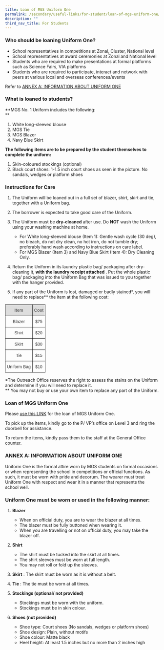 ```yaml
---
title: Loan of MGS Uniform One
permalink: /secondary/useful-links/for-student/loan-of-mgs-uniform-one/
description: ""
third_nav_title: For Students
---
```

### Who should be loaning Uniform One?

*   School representatives in competitions at Zonal, Cluster, National level
*   School representatives at award ceremonies at Zonal and National level
*   Students who are required to make presentations at formal platforms such as Science Fairs, VIA platforms
*   Students who are required to participate, interact and network with peers at various local and overseas conferences/events

Refer to [ANNEX A: INFORMATION ABOUT UNIFORM ONE](https://www.mgs.moe.edu.sg/secondary/useful-links/for-student/loan-of-mgs-uniform-one#_ptoo_95327)

### What is loaned to students?
  

**MGS No. 1 Uniform includes the following:  
**

1.  White long-sleeved blouse 
2.  MGS Tie  
3.  MGS Blazer  
4.  Navy Blue Skirt  
    

  

**The following items are to be prepared by the student themselves to complete the uniform:**

1.  Skin-coloured stockings (optional)
2.  Black court shoes: 1-1.5 inch court shoes as seen in the picture. No sandals, wedges or platform shoes

### Instructions for Care


1.  The Uniform will be loaned out in a full set of blazer, shirt, skirt and tie, together with a Uniform bag.  
      
    
2.  The borrower is expected to take good care of the Uniform.  
      
    
3.  The Uniform must be **dry-cleaned** after use. Do **NOT** wash the Uniform using your washing machine at home.

	* For White long-sleeved blouse (Item 1): Gentle wash cycle (30 deg), no bleach, do not dry clean, no hot iron, do not tumble dry; preferably hand wash according to instructions on care label.
	* For MGS Blazer (Item 3) and Navy Blue Skirt (Item 4): Dry Cleaning Only.  
      
    

4.  Return the Uniform in its laundry plastic bag/ packaging after dry-cleaning it, **with the laundry receipt attached** . Put the whole plastic bag/ packaging into the Uniform Bag that was issued to you together with the hanger provided.  
      
    
5.  If any part of the Uniform is lost, damaged or badly stained*, you will need to replace** the item at the following cost:

<style type="text/css">
.tg  {border-collapse:collapse;border-spacing:0;}
.tg td{border-color:black;border-style:solid;border-width:1px;font-family:Arial, sans-serif;font-size:14px;
  overflow:hidden;padding:10px 5px;word-break:normal;}
.tg th{border-color:black;border-style:solid;border-width:1px;font-family:Arial, sans-serif;font-size:14px;
  font-weight:normal;overflow:hidden;padding:10px 5px;word-break:normal;}
.tg .tg-5hwe{color:#3D3D3D;text-align:center;vertical-align:middle}
.tg .tg-feqv{background-color:#DDD;color:#666;font-weight:bold;text-align:center;vertical-align:middle}
</style>
<table class="tg">
<thead>
  <tr>
    <th class="tg-feqv"><span style="color:#666;background-color:#DDD">Item</span></th>
    <th class="tg-feqv"><span style="color:#666;background-color:#DDD">Cost</span></th>
  </tr>
</thead>
<tbody>
  <tr>
    <td class="tg-5hwe">Blazer</td>
    <td class="tg-5hwe">$75</td>
  </tr>
  <tr>
    <td class="tg-5hwe">Shirt</td>
    <td class="tg-5hwe">$20</td>
  </tr>
  <tr>
    <td class="tg-5hwe">Skirt</td>
    <td class="tg-5hwe">$30</td>
  </tr>
  <tr>
    <td class="tg-5hwe">Tie</td>
    <td class="tg-5hwe">$15</td>
  </tr>
  <tr>
    <td class="tg-5hwe">Uniform Bag</td>
    <td class="tg-5hwe">$10</td>
  </tr>
</tbody>
</table>

*The Outreach Office reserves the right to assess the stains on the Uniform and determine if you will need to replace it.  <br>
** You may not buy or use your own item to replace any part of the Uniform.


### Loan of MGS Uniform One
  
Please [use this LINK](https://docs.google.com/forms/d/1VrOy1RXlpQiHtkapMRE57EvLIEjSt8Y1_nfzgr2zBDY/edit) for the loan of MGS Uniform One.  
  
To pick up the items, kindly go to the P/ VP’s office on Level 3 and ring the doorbell for assistance.  
  
To return the items, kindly pass them to the staff at the General Office counter.  
  
  

### ANNEX A: INFORMATION ABOUT UNIFORM ONE

  
Uniform One is the formal attire worn by MGS students on formal occasions or when representing the school in competitions or official functions. As such, it must be worn with pride and decorum. The wearer must treat Uniform One with respect and wear it in a manner that represents the school well.


### Uniform One must be worn or used in the following manner:  
  

1.  **Blazer**

	* When on official duty, you are to wear the blazer at all times.
	* The blazer must be fully buttoned when wearing it.
	* When you are travelling or not on official duty, you may take the blazer off.  
      
    

2.  **Shirt**

	* The shirt must be tucked into the skirt at all times.
	* The shirt sleeves must be worn at full length.
	* You may not roll or fold up the sleeves.  
      
    

3.  **Skirt** : The skirt must be worn as it is without a belt.  
      
    
4.  **Tie** : The tie must be worn at all times.  
      
    
5.  **Stockings (optional/ not provided)**

	* Stockings must be worn with the uniform.
	* Stockings must be in skin colour.  
      
    

6.  **Shoes (not provided)**

	* Shoe type: Court shoes (No sandals, wedges or platform shoes)
	* Shoe design: Plain, without motifs
	* Shoe colour: Matte black
	* Heel height: At least 1.5 inches but no more than 2 inches high
